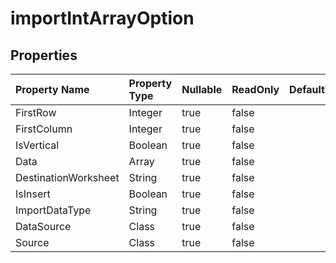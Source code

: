 # **importIntArrayOption**

 

## **Properties**

| Property Name | Property Type | Nullable |  ReadOnly | DefaultValue | Description | 
| :- | :- | :- |:- |  :- | :- |
|FirstRow|Integer|true|false |  ||
|FirstColumn|Integer|true|false |  ||
|IsVertical|Boolean|true|false |  ||
|Data|Array|true|false |  ||
|DestinationWorksheet|String|true|false |  ||
|IsInsert|Boolean|true|false |  ||
|ImportDataType|String|true|false |  ||
|DataSource|Class|true|false |  ||
|Source|Class|true|false |  ||

